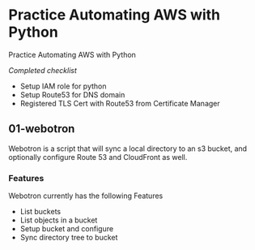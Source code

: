 # Practice Automating AWS with Python
Practice Automating AWS with Python

*Completed checklist*
* Setup IAM role for python
* Setup Route53 for DNS domain
* Registered TLS Cert with Route53 from Certificate Manager

## 01-webotron

Webotron is a script that will sync a local directory
to an s3 bucket, and optionally configure Route 53 and
CloudFront as well.

### Features

Webotron currently has the following Features

- List buckets
- List objects in a bucket
- Setup bucket and configure
- Sync directory tree to bucket
